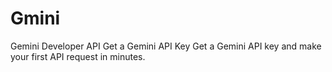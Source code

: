 # Gmini
Gemini Developer API Get a Gemini API Key Get a Gemini API key and make your first API request in minutes.
